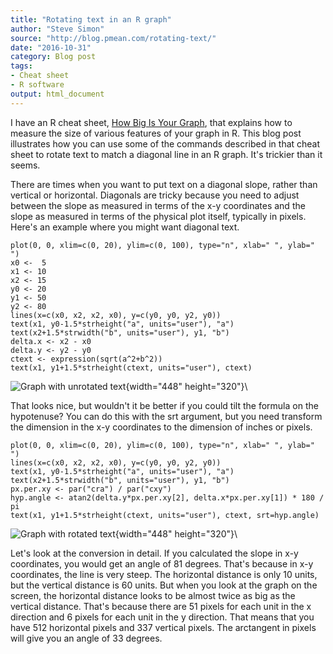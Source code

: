 ```yaml
---
title: "Rotating text in an R graph"
author: "Steve Simon"
source: "http://blog.pmean.com/rotating-text/"
date: "2016-10-31"
category: Blog post
tags: 
- Cheat sheet
- R software
output: html_document
---
```


I have an R cheat sheet, [How Big Is Your Graph](../cheatsheets/index.html), that explains how to measure the size of various features of your graph in R. This blog post illustrates how you can use some of the commands described in that cheat sheet to rotate text to match a diagonal line in an R graph. It's trickier than it seems.

<!---More--->

There are times when you want to put text on a diagonal slope, rather than vertical or horizontal. Diagonals are tricky because you need to adjust between the slope as measured in terms of the x-y coordinates and the slope as measured in terms of the physical plot itself, typically in pixels. Here's an example where you might want diagonal text.

``` {.r}
plot(0, 0, xlim=c(0, 20), ylim=c(0, 100), type="n", xlab=" ", ylab=" ")
x0 <-  5
x1 <- 10
x2 <- 15
y0 <- 20
y1 <- 50
y2 <- 80
lines(x=c(x0, x2, x2, x0), y=c(y0, y0, y2, y0))
text(x1, y0-1.5*strheight("a", units="user"), "a")
text(x2+1.5*strwidth("b", units="user"), y1, "b")
delta.x <- x2 - x0
delta.y <- y2 - y0
ctext <- expression(sqrt(a^2+b^2))
text(x1, y1+1.5*strheight(ctext, units="user"), ctext)
```

![Graph with unrotated text](http://www.pmean.com/0000images/rotate01.jpg){width="448" height="320"}\

That looks nice, but wouldn't it be better if you could tilt the formula on the hypotenuse? You can do this with the srt argument, but you need transform the dimension in the x-y coordinates to the dimension of inches or pixels.

``` {.r}
plot(0, 0, xlim=c(0, 20), ylim=c(0, 100), type="n", xlab=" ", ylab=" ")
lines(x=c(x0, x2, x2, x0), y=c(y0, y0, y2, y0))
text(x1, y0-1.5*strheight("a", units="user"), "a")
text(x2+1.5*strwidth("b", units="user"), y1, "b")
px.per.xy <- par("cra") / par("cxy")
hyp.angle <- atan2(delta.y*px.per.xy[2], delta.x*px.per.xy[1]) * 180 / pi
text(x1, y1+1.5*strheight(ctext, units="user"), ctext, srt=hyp.angle)
```

![Graph with rotated text](http://www.pmean.com/0000images/rotate02.jpg){width="448" height="320"}\

Let's look at the conversion in detail. If you calculated the slope in x-y coordinates, you would get an angle of 81 degrees. That's because in x-y coordinates, the line is very steep. The horizontal distance is only 10 units, but the vertical distance is 60 units. But when you look at the graph on the screen, the horizontal distance looks to be almost twice as big as the vertical distance. That's because there are 51 pixels for each unit in the x direction and 6 pixels for each unit in the y direction. That means that you have 512 horizontal pixels and 337 vertical pixels. The arctangent in pixels will give you an angle of 33 degrees.


